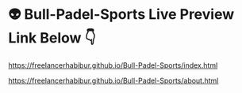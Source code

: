 # 👽 Bull-Padel-Sports Live Preview Link Below 👇
https://freelancerhabibur.github.io/Bull-Padel-Sports/index.html

https://freelancerhabibur.github.io/Bull-Padel-Sports/about.html
